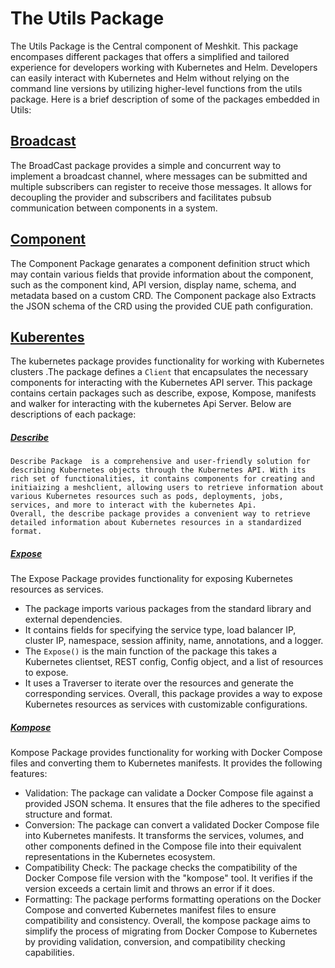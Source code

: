 # The Utils Package 
 The Utils Package is the Central component of  Meshkit. This package encompases different packages that offers a simplified and tailored experience for developers working with Kubernetes and Helm. Developers can easily interact with Kubernetes and Helm without relying on the command line versions by utilizing higher-level functions from the utils package. 
 Here is a brief description of some of the packages embedded in Utils:
## [Broadcast](https://github.com/khulnasoft/meshkit/blob/master/utils/broadcast)
  The BroadCast package provides a simple and concurrent way to implement a broadcast channel, where messages can be submitted and multiple subscribers can register to receive those messages. It allows for decoupling the provider and subscribers and facilitates pubsub communication between components in a system.
## [Component](https://github.com/khulnasoft/meshkit/tree/master/utils/component) 
  The Component Package genarates a component definition struct  which may contain various fields that provide information about the component, such as the component kind, API version, display name, schema, and metadata based on a custom CRD. The Component package also Extracts the JSON schema of the CRD using the provided CUE path configuration. 
## [Kuberentes](https://github.com/khulnasoft/meshkit/tree/master/utils/kubernetes)
  The kubernetes package provides functionality for working with Kubernetes clusters .The package defines a <code>Client</code> that encapsulates the necessary components for interacting with the Kubernetes API server.
  This package contains certain packages such as describe, expose, Kompose, manifests  and walker for interacting with the kubernetes Api Server.
  Below are descriptions of each package: 
  ##### [Describe](https://github.com/khulnasoft/meshkit/tree/master/utils/kubernetes/describe) 
    Describe Package  is a comprehensive and user-friendly solution for describing Kubernetes objects through the Kubernetes API. With its rich set of functionalities, it contains components for creating and initiaizing a meshclient, allowing users to retrieve information about various Kubernetes resources such as pods, deployments, jobs, services, and more to interact with the kubernetes Api.
    Overall, the describe package provides a convenient way to retrieve detailed information about Kubernetes resources in a standardized format.  
  ##### [Expose](https://github.com/khulnasoft/meshkit/tree/master/utils/kubernetes/expose) 
  The Expose Package provides functionality for exposing Kubernetes resources as services.
  - The package imports various packages from the standard library and external dependencies. 
  - It contains fields for specifying the service type, load balancer IP, cluster IP, namespace,  session affinity, name, annotations, and a logger. 
  - The <code>Expose()</code> is the main function of the package this takes a Kubernetes clientset, REST config, Config object, and a list of resources to expose.
  - It uses a Traverser to iterate over the resources and generate the corresponding services.
  Overall, this package provides a way to expose Kubernetes resources as services with customizable configurations.
  ##### [Kompose](https://github.com/khulnasoft/meshkit/tree/master/utils/kubernetes/kompose)
  Kompose Package provides functionality for working with Docker Compose files and converting them to Kubernetes manifests.
  It provides the following features:
  - Validation: The package can validate a Docker Compose file against a provided JSON schema. It ensures that the file adheres to the specified structure and format.
  - Conversion: The package can convert a validated Docker Compose file into Kubernetes manifests. It transforms the services, volumes, and other components defined in the Compose file into their equivalent representations in the Kubernetes ecosystem.
  - Compatibility Check: The package checks the compatibility of the Docker Compose file version with the "kompose" tool. It verifies if the version exceeds a certain limit and throws an error if it does.
  - Formatting: The package performs formatting operations on the Docker Compose and converted Kubernetes manifest files to ensure compatibility and consistency.
  Overall, the kompose package aims to simplify the process of migrating from Docker Compose to Kubernetes by providing validation, conversion, and compatibility checking capabilities.